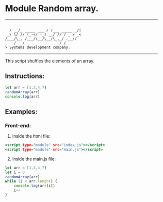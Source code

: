 # Module Random array.

----

```console
   ____             __             
  / __/_ _____ ___ / /___ _____ _/|
 _\ \/ // (_-</ -_) __/ // / _ > _<
/___/\_, /___/\__/\__/\_,_/ .__//  
    /___/                /_/       
> Systems development company.
```

----


This script shuffles the elements of an array.


## Instructions:

```javascript
let arr = [1,3,4,7]
randomArray(arr)
console.log(arr)
```

## Examples:

### Front-end:

1. Inside the html file:

```htm
<script type="module" src="index.js"></script>
<script type="module" src="main.js"></script>
```

2. Inside the main.js file:

```javascript
let arr = [1,3,4,7]
let i = 0
randomArray(arr)
while (i < arr.lenght) {
    console.log(arr[i])
    i++
}
```